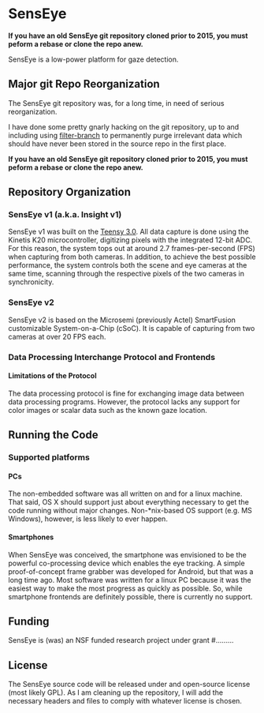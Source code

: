 # SensEye

**If you have an old SensEye git repository cloned prior to 2015, you must peform a rebase or clone the repo anew.**

SensEye is a low-power platform for gaze detection.

## Major git Repo Reorganization

The SensEye git repository was, for a long time, in need of serious reorganization.

I have done some pretty gnarly hacking on the git repository, up to and including using <a href="https://help.github.com/articles/remove-sensitive-data/">filter-branch</a> to permanently purge irrelevant data which should have never been stored in the source repo in the first place.

**If you have an old SensEye git repository cloned prior to 2015, you must peform a rebase or clone the repo anew.**

## Repository Organization

### SensEye v1 (a.k.a. Insight v1)

SensEye v1 was built on the <a href="https://www.pjrc.com/teensy/teensy31.html">Teensy 3.0</a>.  All data capture is done using the Kinetis K20 microcontroller, digitizing pixels with the integrated 12-bit ADC.  For this reason, the system tops out at around 2.7 frames-per-second (FPS) when capturing from both cameras.  In addition, to achieve the best possible performance, the system controls both the scene and eye cameras at the same time, scanning through the respective pixels of the two cameras in synchronicity.

### SensEye v2

SensEye v2 is based on the Microsemi (previously Actel) SmartFusion customizable System-on-a-Chip (cSoC).  It is capable of capturing from two cameras at over 20 FPS each.

### Data Processing Interchange Protocol and Frontends

#### Limitations of the Protocol

The data processing protocol is fine for exchanging image data between data processing programs.  However, the protocol lacks any support for color images or scalar data such as the known gaze location.

## Running the Code

### Supported platforms

#### PCs

The non-embedded software was all written on and for a linux machine.  That said, OS X should support just about everything necessary to get the code running without major changes.  Non-*nix-based OS support (e.g. MS Windows), however, is less likely to ever happen.

#### Smartphones

When SensEye was conceived, the smartphone was envisioned to be the powerful co-processing device which enables the eye tracking.  A simple proof-of-concept frame grabber was developed for Android, but that was a long time ago.  Most software was written for a linux PC because it was the easiest way to make the most progress as quickly as possible.  So, while smartphone frontends are definitely possible, there is currently no support.

## Funding

SensEye is (was) an NSF funded research project under grant #.........

## License

The SensEye source code will be released under and open-source license (most likely GPL).  As I am cleaning up the repository, I will add the necessary headers and files to comply with whatever license is chosen.